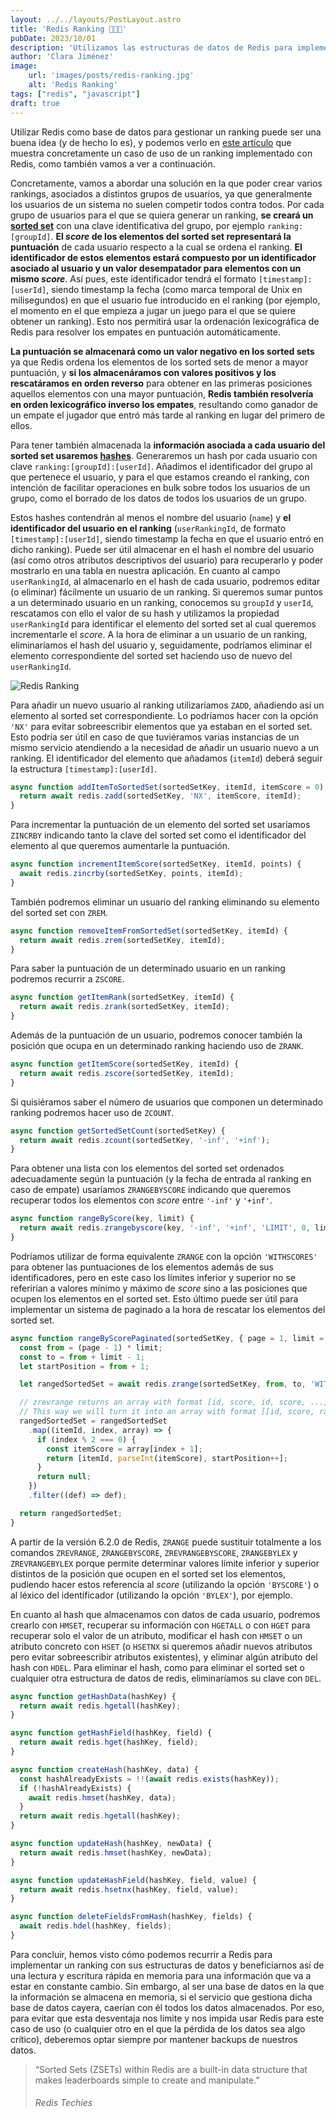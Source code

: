 ```yaml
---
layout: ../../layouts/PostLayout.astro
title: 'Redis Ranking 👩🏻‍💻'
pubDate: 2023/10/01
description: 'Utilizamos las estructuras de datos de Redis para implementar un ranking'
author: 'Clara Jiménez'
image:
    url: 'images/posts/redis-ranking.jpg' 
    alt: 'Redis Ranking'
tags: ["redis", "javascript"]
draft: true
---
```


Utilizar Redis como base de datos para gestionar un ranking puede ser una buena idea (y de hecho lo es), y podemos verlo en [este artículo](https://redis.com/solutions/use-cases/leaderboards/) que muestra concretamente un caso de uso de un ranking implementado con Redis, como también vamos a ver a continuación.

Concretamente, vamos a abordar una solución en la que poder crear varios rankings, asociados a distintos grupos de usuarios, ya que generalmente los usuarios de un sistema no suelen competir todos contra todos. Por cada grupo de usuarios para el que se quiera generar un ranking, **se creará un [sorted set](https://redis.io/docs/data-types/sorted-sets/)** con una clave identificativa del grupo, por ejemplo `ranking:[groupId]`. **El *score* de los elementos del sorted set representará la puntuación** de cada usuario respecto a la cual se ordena el ranking. **El identificador de estos elementos estará compuesto por un identificador asociado al usuario y un valor desempatador para elementos con un mismo *score***. Así pues, este identificador tendrá el formato `[timestamp]:[userId]`, siendo timestamp la fecha (como marca temporal de Unix en milisegundos) en que el usuario fue introducido en el ranking (por ejemplo, el momento en el que empieza a jugar un juego para el que se quiere obtener un ranking). Esto nos permitirá usar la ordenación lexicográfica de Redis para resolver los empates en puntuación automáticamente.

**La puntuación se almacenará como un valor negativo en los sorted sets** ya que Redis ordena los elementos de los sorted sets de menor a mayor puntuación, y **si los almacenáramos con valores positivos y los rescatáramos en orden reverso** para obtener en las primeras posiciones aquellos elementos con una mayor puntuación, **Redis también resolvería en orden lexicográfico inverso los empates**, resultando como ganador de un empate el jugador que entró más tarde al ranking en lugar del primero de ellos.

Para tener también almacenada la **información asociada a cada usuario del sorted set usaremos [hashes](https://redis.io/docs/data-types/hashes/)**. Generaremos un hash por cada usuario con clave `ranking:[groupId]:[userId]`. Añadimos el identificador del grupo al que pertenece el usuario, y para el que estamos creando el ranking, con intención de facilitar operaciones en bulk sobre todos los usuarios de un grupo, como el borrado de los datos de todos los usuarios de un grupo.

Estos hashes contendrán al menos el nombre del usuario (`name`) y **el identificador del usuario en el ranking** (`userRankingId`, de formato `[timestamp]:[userId]`, siendo timestamp la fecha en que el usuario entró en dicho ranking). Puede ser útil almacenar en el hash el nombre del usuario (así como otros atributos descriptivos del usuario) para recuperarlo y poder mostrarlo en una tabla en nuestra aplicación. En cuanto al campo `userRankingId`, al almacenarlo en el hash de cada usuario, podremos editar (o eliminar) fácilmente un usuario de un ranking. Si queremos sumar puntos a un determinado usuario en un ranking, conocemos su `groupId` y `userId`, rescatamos con ello el valor de su hash y utilizamos la propiedad `userRankingId` para identificar el elemento del sorted set al cual queremos incrementarle el *score*. A la hora de eliminar a un usuario de un ranking, eliminaríamos el hash del usuario y, seguidamente, podríamos eliminar el elemento correspondiente del sorted set haciendo uso de nuevo del `userRankingId`.

![Redis Ranking](/images/posts/redis-ranking.jpg)

Para añadir un nuevo usuario al ranking utilizaríamos `ZADD`, añadiendo así un elemento al sorted set correspondiente. Lo podríamos hacer con la opción `'NX'` para evitar sobreescribir elementos que ya estaban en el sorted set. Esto podría ser útil en caso de que tuviéramos varias instancias de un mismo servicio atendiendo a la necesidad de añadir un usuario nuevo a un ranking. El identificador del elemento que añadamos (`itemId`) deberá seguir la estructura `[timestamp]:[userId]`.

```javascript
async function addItemToSortedSet(sortedSetKey, itemId, itemScore = 0) {
  return await redis.zadd(sortedSetKey, 'NX', itemScore, itemId);
}
```

Para incrementar la puntuación de un elemento del sorted set usaríamos `ZINCRBY` indicando tanto la clave del sorted set como el identificador del elemento al que queremos aumentarle la puntuación.

```javascript
async function incrementItemScore(sortedSetKey, itemId, points) {
  await redis.zincrby(sortedSetKey, points, itemId);
}
```

También podremos eliminar un usuario del ranking eliminando su elemento del sorted set con `ZREM`.

```javascript
async function removeItemFromSortedSet(sortedSetKey, itemId) {
  return await redis.zrem(sortedSetKey, itemId);
}
```

Para saber la puntuación de un determinado usuario en un ranking podremos recurrir a `ZSCORE`.

```javascript
async function getItemRank(sortedSetKey, itemId) {
  return await redis.zrank(sortedSetKey, itemId);
}
```

Además de la puntuación de un usuario, podremos conocer también la posición que ocupa en un determinado ranking haciendo uso de `ZRANK`.

```javascript
async function getItemScore(sortedSetKey, itemId) {
  return await redis.zscore(sortedSetKey, itemId);
}
```

Si quisiéramos saber el número de usuarios que componen un determinado ranking podremos hacer uso de `ZCOUNT`.

```javascript
async function getSortedSetCount(sortedSetKey) {
  return await redis.zcount(sortedSetKey, '-inf', '+inf');
}
```

Para obtener una lista con los elementos del sorted set ordenados adecuadamente según la puntuación (y la fecha de entrada al ranking en caso de empate) usaríamos `ZRANGEBYSCORE` indicando que queremos recuperar todos los elementos con *score* entre `'-inf'` y `'+inf'`.

```javascript
async function rangeByScore(key, limit) {
  return await redis.zrangebyscore(key, '-inf', '+inf', 'LIMIT', 0, limit);
}
```

Podríamos utilizar de forma equivalente `ZRANGE` con la opción `'WITHSCORES'` para obtener las puntuaciones de los elementos además de sus identificadores, pero en este caso los límites inferior y superior no se referirían a valores mínimo y máximo de *score* sino a las posiciones que ocupen los elementos en el sorted set. Esto último puede ser útil para implementar un sistema de paginado a la hora de rescatar los elementos del sorted set.

```javascript
async function rangeByScorePaginated(sortedSetKey, { page = 1, limit = 10 } = {}) {
  const from = (page - 1) * limit;
  const to = from + limit - 1;
  let startPosition = from + 1;

  let rangedSortedSet = await redis.zrange(sortedSetKey, from, to, 'WITHSCORES');

  // zrevrange returns an array with format [id, score, id, score, ...]
  // This way we will turn it into an array with format [[id, score, rank],  [id, score, rank], ...]
  rangedSortedSet = rangedSortedSet
    .map((itemId, index, array) => {
      if (index % 2 === 0) {
        const itemScore = array[index + 1];
        return [itemId, parseInt(itemScore), startPosition++];
      }
      return null;
    })
    .filter((def) => def);

  return rangedSortedSet;
}
```

A partir de la versión 6.2.0 de Redis, `ZRANGE` puede sustituir totalmente a los comandos `ZREVRANGE`, `ZRANGEBYSCORE`, `ZREVRANGEBYSCORE`, `ZRANGEBYLEX` y `ZREVRANGEBYLEX` porque permite determinar valores límite inferior y superior distintos de la posición que ocupen en el sorted set los elementos, pudiendo hacer estos referencia al *score* (utilizando la opción `'BYSCORE'`) o al léxico del identificador (utilizando la opción `'BYLEX'`), por ejemplo.

En cuanto al hash que almacenamos con datos de cada usuario, podremos crearlo con `HMSET`, recuperar su información con `HGETALL` o con `HGET` para recuperar solo el valor de un atributo, modificar el hash con `HMSET` o un atributo concreto con `HSET` (o `HSETNX` si queremos añadir nuevos atributos pero evitar sobreescribir atributos existentes), y eliminar algún atributo del hash con `HDEL`. Para eliminar el hash, como para eliminar el sorted set o cualquier otra estructura de datos de redis, eliminaríamos su clave con `DEL`.

```javascript
async function getHashData(hashKey) {
  return await redis.hgetall(hashKey);
}
```

```javascript
async function getHashField(hashKey, field) {
  return await redis.hget(hashKey, field);
}
```

```javascript
async function createHash(hashKey, data) {
  const hashAlreadyExists = !!(await redis.exists(hashKey));
  if (!hashAlreadyExists) {
    await redis.hmset(hashKey, data);
  }
  return await redis.hgetall(hashKey);
}
```

```javascript
async function updateHash(hashKey, newData) {
  return await redis.hmset(hashKey, newData);
}
```

```javascript
async function updateHashField(hashKey, field, value) {
  return await redis.hsetnx(hashKey, field, value);
}
```

```javascript
async function deleteFieldsFromHash(hashKey, fields) {
  await redis.hdel(hashKey, fields);
}
```

Para concluir, hemos visto cómo podemos recurrir a Redis para implementar un ranking con sus estructuras de datos y beneficiarnos así de una lectura y escritura rápida en memoria para una información que va a estar en constante cambio. Sin embargo, al ser una base de datos en la que la información se almacena en memoria, si el servicio que gestiona dicha base de datos cayera, caerían con él todos los datos almacenados. Por eso, para evitar que esta desventaja nos limite y nos impida usar Redis para este caso de uso (o cualquier otro en el que la pérdida de los datos sea algo crítico), deberemos optar siempre por mantener backups de nuestros datos.

> “Sorted Sets (ZSETs) within Redis are a built-in data structure that makes leaderboards simple to create and manipulate.”
>
> ###### Redis Techies
